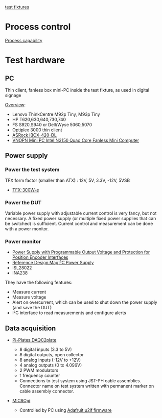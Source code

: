 [test fixtures](https://mg-products.com/)

# Process control
[Process capability](https://en.wikipedia.org/wiki/Process_capability_index)

# Test hardware

## PC
Thin client, fanless box mini-PC inside the test fixture, as used in digital signage

[Overview](https://www.parkytowers.me.uk/thin/): 
* Lenovo ThinkCentre M92p Tiny, M93p Tiny
* HP T620,630,640,730,740
* FS S920,S940 or Dell/Wyse 5060,5070
* Optiplex 3000 thin client
* [ASRock iBOX-420-DL](https://www.asrockind.com/en-gb/iBOX-420-DL)
* [VNOPN Mini PC Intel N3150 Quad Core,Fanless Mini Computer]()

## Power supply
### Power the test system
TFX form factor (smaller than ATX) : 12V, 5V, 3.3V, -12V, 5VSB
* [TFX-300W-e](https://www.inter-tech.de/files/images/psu/88882144/TFX-300W-e.pdf)

### Power the DUT
Variable power supply with adjustable current control is very fancy, but not necessary.  A fixed power supply (or multiple fixed power supplies that can be switched) is sufficient.
Current control and measurement can be done with a power monitor.

### Power monitor
* [Power Supply with Programmable Output Voltage and Protection for Position Encoder Interfaces](https://www.ti.com/lit/ug/tidu533/tidu533.pdf?ts=1706793796290)
* [Reference Design MagI³C Power Supply](https://www.we-online.com/en/components/products/VDRM_POWERSUPPLY)
* ISL28022
* INA238

They have the following features:
* Measure current
* Measure voltage
* Alert on overcurrent, which can be used to shut down the power supply (and save the DUT)
* I²C interface to read measurements and configure alerts

## Data acquisition
* [Pi-Plates DAQC2plate](https://pi-plates.com/daqc2r1/)
  * 8 digital inputs (3.3 to 5V)
  * 8 digital outputs, open collector
  * 8 analog inputs (-12V to +12V)
  * 4 analog outputs (0 to 4.096V)
  * 2 PWM modulators
  * 1 frequency counter
  * Connections to test system using JST-PH cable assemblies.  Connector name on test system written with permanent marker on cable assembly connector.

* [MICROpi](https://pi-plates.com/micropi/)
  * Controlled by PC using [Adafruit u2if firmware](https://learn.adafruit.com/circuitpython-libraries-on-any-computer-with-raspberry-pi-pico)